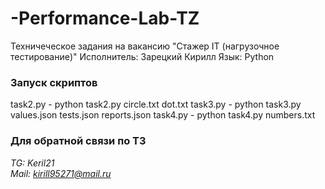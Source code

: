 ﻿# -Performance-Lab-TZ
Техничеческое задания на вакансию  "Стажер IT (нагрузочное тестирование)"
Исполнитель: Зарецкий Кирилл
Язык: Python

### Запуск скриптов
task2.py - python task2.py circle.txt dot.txt
task3.py - python task3.py values.json tests.json reports.json
task4.py - python task4.py numbers.txt

### Для обратной связи по ТЗ
*TG: Keril21*  
*Mail: kirill95271@mail.ru*
